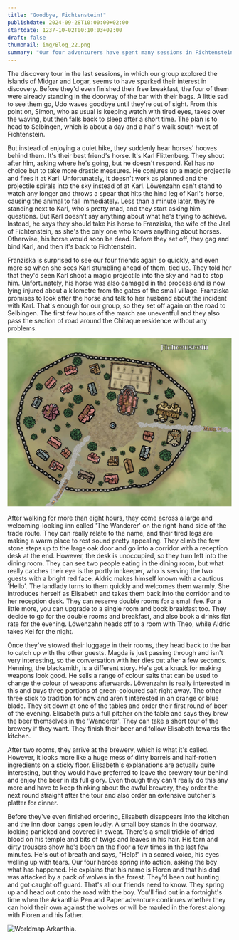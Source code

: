 ```yaml
---
title: "Goodbye, Fichtenstein!"
publishdate: 2024-09-28T10:00:00+02:00
startdate: 1237-10-02T00:10:03+02:00
draft: false
thumbnail: img/Blog_22.png
summary: "Our four adventurers have spent many sessions in Fichtenstein, but today they are finally heading in the direction of the inn ‘The hiker’. Find out who they meet here and what other surprises await them here:"
---
```

The discovery tour in the last sessions, in which our group explored the islands of Midgar and Logar, seems to have sparked their interest in discovery. Before they'd even finished their free breakfast, the four of them were already standing in the doorway of the bar with their bags. A little sad to see them go, Udo waves goodbye until they're out of sight. From this point on, Simon, who as usual is keeping watch with tired eyes, takes over the waving, but then falls back to sleep after a short time. The plan is to head to Selbingen, which is about a day and a half's walk south-west of Fichtenstein.

But instead of enjoying a quiet hike, they suddenly hear horses' hooves behind them. It's their best friend's horse. It's Karl Flittenberg. They shout after him, asking where he's going, but he doesn't respond. Kel has no choice but to take more drastic measures. He conjures up a magic projectile and fires it at Karl. Unfortunately, it doesn't work as planned and the projectile spirals into the sky instead of at Karl. Löwenzahn can't stand to watch any longer and throws a spear that hits the hind leg of Karl's horse, causing the animal to fall immediately. Less than a minute later, they're standing next to Karl, who's pretty mad, and they start asking him questions. But Karl doesn't say anything about what he's trying to achieve. Instead, he says they should take his horse to Franziska, the wife of the Jarl of Fichtenstein, as she's the only one who knows anything about horses. Otherwise, his horse would soon be dead. Before they set off, they gag and bind Karl, and then it's back to Fichtenstein.

Franziska is surprised to see our four friends again so quickly, and even more so when she sees Karl stumbling ahead of them, tied up.
They told her that they'd seen Karl shoot a magic projectile into the sky and had to stop him. Unfortunately, his horse was also damaged in the process and is now lying injured about a kilometre from the gates of the small village. Franziska promises to look after the horse and talk to her husband about the incident with Karl. That's enough for our group, so they set off again on the road to Selbingen. The first few hours of the march are uneventful and they also pass the section of road around the Chiraque residence without any problems.

<div class="img-max center">
  <img class="img-fluid rounded"  title="Map Fichtenstein" alt="Map Fichtenstein." src="./img/fichtenstein.jpg" />
</div>

After walking for more than eight hours, they come across a large and welcoming-looking inn called 'The Wanderer' on the right-hand side of the trade route. They can really relate to the name, and their tired legs are making a warm place to rest sound pretty appealing. They climb the few stone steps up to the large oak door and go into a corridor with a reception desk at the end. However, the desk is unoccupied, so they turn left into the dining room. They can see two people eating in the dining room, but what really catches their eye is the portly innkeeper, who is serving the two guests with a bright red face. Aldric makes himself known with a cautious 'Hello'. The landlady turns to them quickly and welcomes them warmly. She introduces herself as Elisabeth and takes them back into the corridor and to her reception desk. They can reserve double rooms for a small fee. For a little more, you can upgrade to a single room and book breakfast too. They decide to go for the double rooms and breakfast, and also book a drinks flat rate for the evening. Löwenzahn heads off to a room with Theo, while Aldric takes Kel for the night.

Once they've stowed their luggage in their rooms, they head back to the bar to catch up with the other guests. Magda is just passing through and isn't very interesting, so the conversation with her dies out after a few seconds. Henning, the blacksmith, is a different story. He's got a knack for making weapons look good. He sells a range of colour salts that can be used to change the colour of weapons afterwards. Löwenzahn is really interested in this and buys three portions of green-coloured salt right away. The other three stick to tradition for now and aren't interested in an orange or blue blade. They sit down at one of the tables and order their first round of beer of the evening. Elisabeth puts a full pitcher on the table and says they brew the beer themselves in the 'Wanderer'. They can take a short tour of the brewery if they want. They finish their beer and follow Elisabeth towards the kitchen.

After two rooms, they arrive at the brewery, which is what it's called. However, it looks more like a huge mess of dirty barrels and half-rotten ingredients on a sticky floor. Elisabeth's explanations are actually quite interesting, but they would have preferred to leave the brewery tour behind and enjoy the beer in its full glory. Even though they can't really do this any more and have to keep thinking about the awful brewery, they order the next round straight after the tour and also order an extensive butcher's platter for dinner.

Before they've even finished ordering, Elisabeth disappears into the kitchen and the inn door bangs open loudly. A small boy stands in the doorway, looking panicked and covered in sweat. There's a small trickle of dried blood on his temple and bits of twigs and leaves in his hair. His torn and dirty trousers show he's been on the floor a few times in the last few minutes. He's out of breath and says, "Help!" in a scared voice, his eyes welling up with tears. Our four heroes spring into action, asking the boy what has happened. He explains that his name is Floren and that his dad was attacked by a pack of wolves in the forest. They'd been out hunting and got caught off guard. That's all our friends need to know. They spring up and head out onto the road with the boy. You'll find out in a fortnight's time when the Arkanthia Pen and Paper adventure continues whether they can hold their own against the wolves or will be mauled in the forest along with Floren and his father.

<div class="center">
  <img class="img-fluid" title="Worldmap Arkanthia" alt="Worldmap Arkanthia."  src="./img/Arkanthia_Full_Map_Logar_to_Fichtenstein.jpg" />
</div>
